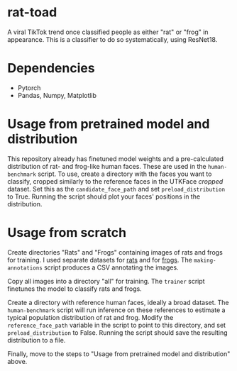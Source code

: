 # rat-toad
A viral TikTok trend once classified people as either "rat" or "frog" in appearance. This is a classifier to do so systematically, using ResNet18.

# Dependencies
- Pytorch
- Pandas, Numpy, Matplotlib

# Usage from pretrained model and distribution
This repository already has finetuned model weights and a pre-calculated distribution of rat- and frog-like human faces. These are used in the `human-benchmark` script. To use, create a directory with the faces you want to classify, cropped similarly to the reference faces in the UTKFace *cropped* dataset. Set this as the `candidate_face_path` and set `preload_distribution` to True. Running the script should plot your faces' positions in the distribution.

# Usage from scratch
Create directories "Rats" and "Frogs" containing images of rats and frogs for training. I used separate datasets for [rats](https://www.kaggle.com/datasets/ojoolasehindeitunu/rodents) and for [frogs](https://github.com/jonshamir/frog-dataset). The `making-annotations` script produces a CSV annotating the images.

Copy all images into a directory "all" for training. The `trainer` script finetunes the model to classify rats and frogs.

Create a directory with reference human faces, ideally a broad dataset. The `human-benchmark` script will run inference on these references to estimate a typical population distribution of rat and frog. Modify the `reference_face_path` variable in the script to point to this directory, and set `preload_distribution` to False. Running the script should save the resulting distribution to a file.

Finally, move to the steps to "Usage from pretrained model and distribution" above.
